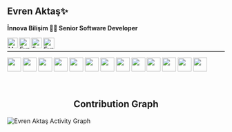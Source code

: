 <!DOCTYPE html>
<html>
 <head>
 </head>
  <body>
<section>
   <h2>Evren Aktaş✨</h2>
 <strong><p> İnnova Bilişim 👨‍💻 Senior Software Developer</p></strong>
  
</section>
 
<section>
<a href="https://www.linkedin.com/in/evren-akta%C5%9F-94a8b0133/" target="_blank">
   <img align="left" alt="Md. Shakil Hossain | Linkedin" width="24px" src="https://github.com/piyushP7pravin/piyushP7pravin/blob/master/Linkedin.svg" />
  </a>
 
  <a href="https://twitter.com/_evrenaktas" target="_blank">
    <img align="left" alt="Evren Aktaş | Twitter" width="26px" src="https://github.com/piyushP7pravin/piyushP7pravin/blob/master/Twitter.svg" />
  </a>
  <a href="https://www.instagram.com/eaktassssss/" target="_blank">
    <img align="left" alt="Evren Aktaş | Instagram" width="24px" src="https://github.com/piyushP7pravin/piyushP7pravin/blob/master/Instagram.svg" />
  </a>
  <a href="http://evrenaktas.com/" target="_blank">
   <img align="left" alt="Evren Aktaş | Website" width="26px" src="https://github.com/shakiliitju/shakiliitju/blob/main/world-wide-web.svg" />
  </a>
<br>
<hr>
</section>
 
<p>
 <img width ='32' src ='https://raw.githubusercontent.com/rahulbanerjee26/githubAboutMeGenerator/main/icons/csharp.svg'> 
 <img width ='32' src ='https://raw.githubusercontent.com/rahulbanerjee26/githubAboutMeGenerator/main/icons/dotnet.svg'>
 <img width ='32' src ='https://raw.githubusercontent.com/rahulbanerjee26/githubAboutMeGenerator/main/icons/rabbitmq.svg'>
<img width ='32' src ='https://raw.githubusercontent.com/rahulbanerjee26/githubAboutMeGenerator/main/icons/redis.svg'> </a>
<img width ='32' src ='https://raw.githubusercontent.com/rahulbanerjee26/githubAboutMeGenerator/main/icons/elasticsearch.svg'>
<img width ='32' src ='https://raw.githubusercontent.com/rahulbanerjee26/githubAboutMeGenerator/main/icons/kibana.svg'>
 <img width ='32' src ='https://raw.githubusercontent.com/rahulbanerjee26/githubAboutMeGenerator/main/icons/mongodb.svg'> 
<img width ='32' src ='https://raw.githubusercontent.com/rahulbanerjee26/githubAboutMeGenerator/main/icons/postman.svg'>
<img width ='32' src ='https://raw.githubusercontent.com/rahulbanerjee26/githubAboutMeGenerator/main/icons/docker.svg'>
 <img width ='32' src ='https://raw.githubusercontent.com/rahulbanerjee26/githubAboutMeGenerator/main/icons/git.svg'>
 <img width ='32' src ='https://raw.githubusercontent.com/rahulbanerjee26/githubAboutMeGenerator/main/icons/github.svg'>
<img width ='32' src ='https://raw.githubusercontent.com/rahulbanerjee26/githubAboutMeGenerator/main/icons/stack-overflow.svg'>
<img width ='32' src ='https://raw.githubusercontent.com/rahulbanerjee26/githubAboutMeGenerator/main/icons/medium.svg'>

</p>
 <br>
<p align="center">
 <h2 align="center">Contribution Graph</h2>
<p>
<img alt="Evren Aktaş Activity Graph" src="https://activity-graph.herokuapp.com/graph?username=eaktassssss&bg_color=1F222E&color=F8D866&line=F85D7F&point=FFFFFF&hide_border=true" />
</p>

</body>
</html>
